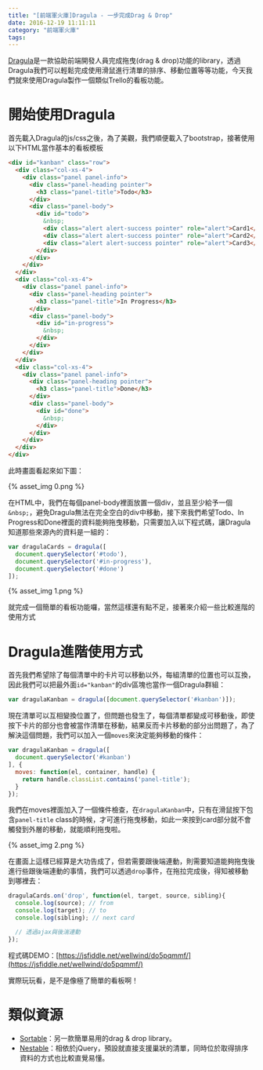 ```yaml
---
title: "[前端軍火庫]Dragula - 一步完成Drag & Drop"
date: 2016-12-19 11:11:11
category: "前端軍火庫"
tags:
---
```

[Dragula](https://bevacqua.github.io/dragula/)是一款協助前端開發人員完成拖曳(drag & drop)功能的library，透過Dragula我們可以輕鬆完成使用滑鼠進行清單的排序、移動位置等等功能，今天我們就來使用Dragula製作一個類似Trello的看板功能。

<!-- more -->

# 開始使用Dragula

首先載入Dragula的js/css之後，為了美觀，我們順便載入了bootstrap，接著使用以下HTML當作基本的看板模板

```html
<div id="kanban" class="row">
  <div class="col-xs-4">
    <div class="panel panel-info">
      <div class="panel-heading pointer">
        <h3 class="panel-title">Todo</h3>
      </div>
      <div class="panel-body">
        <div id="todo">
          &nbsp;
          <div class="alert alert-success pointer" role="alert">Card1</div>
          <div class="alert alert-success pointer" role="alert">Card2</div>
          <div class="alert alert-success pointer" role="alert">Card3</div>
        </div>
      </div>
    </div>
  </div>
  <div class="col-xs-4">
    <div class="panel panel-info">
      <div class="panel-heading pointer">
        <h3 class="panel-title">In Progress</h3>
      </div>
      <div class="panel-body">
        <div id="in-progress">
          &nbsp;
        </div>
      </div>
    </div>
  </div>
  <div class="col-xs-4">
    <div class="panel panel-info">
      <div class="panel-heading pointer">
        <h3 class="panel-title">Done</h3>
      </div>
      <div class="panel-body">
        <div id="done">
          &nbsp;
        </div>
      </div>
    </div>
  </div>
</div>
```

此時畫面看起來如下圖：

{% asset_img 0.png %}

在HTML中，我們在每個panel-body裡面放置一個div，並且至少給予一個`&nbsp;`，避免Dragula無法在完全空白的div中移動，接下來我們希望Todo、In Progress和Done裡面的資料能夠拖曳移動，只需要加入以下程式碼，讓Dragula知道那些來源內的資料是一組的：

```javascript
var dragulaCards = dragula([
  document.querySelector('#todo'),
  document.querySelector('#in-progress'),
  document.querySelector('#done')
]);
```

{% asset_img 1.png %}

就完成一個簡單的看板功能囉，當然這樣還有點不足，接著來介紹一些比較進階的使用方式

# Dragula進階使用方式

首先我們希望除了每個清單中的卡片可以移動以外，每組清單的位置也可以互換，因此我們可以把最外面`id="kanban"`的div區塊也當作一個Dragula群組：

```javascript
var dragulaKanban = dragula([document.querySelector('#kanban')]);
```

現在清單可以互相變換位置了，但問題也發生了，每個清單都變成可移動後，即使按下卡片的部分也會被當作清單在移動，結果反而卡片移動的部分出問題了，為了解決這個問題，我們可以加入一個`moves`來決定能夠移動的條件：

```javascript
var dragulaKanban = dragula([
  document.querySelector('#kanban')
], {
  moves: function(el, container, handle) {
    return handle.classList.contains('panel-title');
  }
});
```

我們在moves裡面加入了一個條件檢查，在`dragulaKanban`中，只有在滑鼠按下包含`panel-title` class的時候，才可進行拖曳移動，如此一來按到card部分就不會觸發到外層的移動，就能順利拖曳啦。

{% asset_img 2.png %}

在畫面上這樣已經算是大功告成了，但若需要跟後端連動，則需要知道能夠拖曳後進行些跟後端連動的事情，我們可以透過`drop`事件，在拖拉完成後，得知被移動到哪裡去：

```javascript
dragulaCards.on('drop', function(el, target, source, sibling){
  console.log(source); // from
  console.log(target); // to
  console.log(sibling); // next card

  // 透過ajax與後湍連動
});
```

程式碼DEMO：[https://jsfiddle.net/wellwind/do5pqmmf/](https://jsfiddle.net/wellwind/do5pqmmf/)

實際玩玩看，是不是像極了簡單的看板啊！

# 類似資源

*   [Sortable](http://rubaxa.github.io/Sortable/)：另一款簡單易用的drag & drop library。
*   [Nestable](http://dbushell.github.io/Nestable/)：相依於jQuery，預設就直接支援巢狀的清單，同時位於取得排序資料的方式也比較直覺易懂。